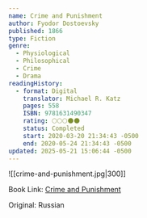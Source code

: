 ```yaml
---
name: Crime and Punishment
author: Fyodor Dostoevsky
published: 1866
type: Fiction
genre:
  - Physiological
  - Philosophical
  - Crime
  - Drama
readingHistory:
  - format: Digital
    translator: Michael R. Katz
    pages: 558
    ISBN: 9781631490347
    rating: 🌕🌕🌕🌑🌑
    status: Completed
    start: 2020-03-20 21:34:43 -0500
    end: 2020-05-24 21:34:43 -0500
updated: 2025-05-21 15:06:44 -0500
---
```


![[crime-and-punishment.jpg|300]]

Book Link: [Crime and Punishment](https://www.goodreads.com/book/show/7144.Crime_and_Punishment)

Original: Russian

